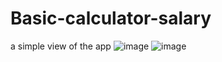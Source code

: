# Basic-calculator-salary
a simple view of the app
![image](https://user-images.githubusercontent.com/58058546/204178556-ca8516f3-885a-4338-ac1d-b3304c0446ce.png)
![image](https://user-images.githubusercontent.com/58058546/204178613-a93de252-7b31-44de-baa7-6a9a22262cd0.png)
